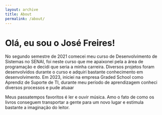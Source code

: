 ```yaml
---
layout: archive
title: About
permalink: /about/
---
```


# Olá, eu sou o José Freires!
No segundo semestre de 2021 comecei meu curso de Desenvolvimento de Sistemas no SENAI, foi neste curso que me apaixonei pela a área de programação e decidi que seria a minha carreira. Diversos projetos foram desenvolvidos durante o curso e adquiri bastante conhecimento em desenvolvimento. Em 2023, iniciei na empresa Graded School como Aprendiz de Suporte de TI, durante meu período de aprendizagem conheci diversos processos e pude atuaar

Meus passatempos favoritos é ler e ouvir música. Amo o fato de como os livros conseguem transportar a gente para um novo lugar e estimula bastante a imaginação do leitor. 

